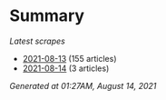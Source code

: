# Summary
*Latest scrapes*
* [2021-08-13](https://github.com/nuuuwan/news_lk/blob/data/news_lk.2021-08-13.json) (155 articles)
* [2021-08-14](https://github.com/nuuuwan/news_lk/blob/data/news_lk.2021-08-14.json) (3 articles)

*Generated at 01:27AM, August 14, 2021*